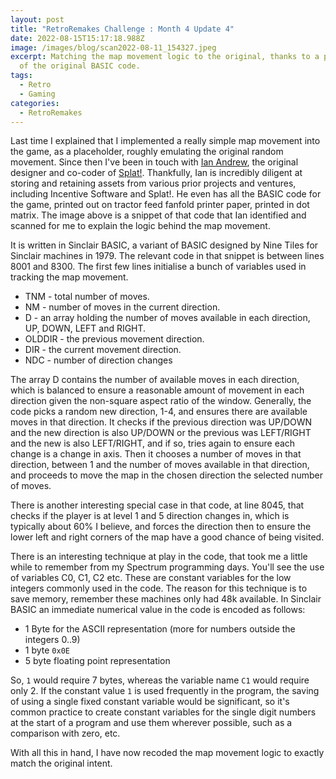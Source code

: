 ```yaml
---
layout: post
title: "RetroRemakes Challenge : Month 4 Update 4"
date: 2022-08-15T15:17:18.988Z
image: /images/blog/scan2022-08-11_154327.jpeg
excerpt: Matching the map movement logic to the original, thanks to a printout
  of the original BASIC code.
tags:
  - Retro
  - Gaming
categories:
  - RetroRemakes
---
```

Last time I explained that I implemented a really simple map movement into the game, as a placeholder, roughly emulating the original random movement. Since then I've been in touch with [Ian Andrew](https://www.ianandrew.com/), the original designer and co-coder of [Splat!](https://www.ianandrew.com/copy-of-mined-out). Thankfully, Ian is incredibly diligent at storing and retaining assets from various prior projects and ventures, including Incentive Software and Splat!. He even has all the BASIC code for the game, printed out on tractor feed fanfold printer paper, printed in dot matrix. The image above is a snippet of that code that Ian identified and scanned for me to explain the logic behind the map movement. 

It is written in Sinclair BASIC, a variant of BASIC designed by Nine Tiles for Sinclair machines in 1979. The relevant code in that snippet is between lines 8001 and 8300. The first few lines initialise a bunch of variables used in tracking the map movement.

* TNM - total number of moves.
* NM - number of moves in the current direction.
* D - an array holding the number of moves available in each direction, UP, DOWN, LEFT and RIGHT.
* OLDDIR - the previous movement direction.
* DIR - the current movement direction.
* NDC - number of direction changes

The array D contains the number of available moves in each direction, which is balanced to ensure a reasonable amount of movement in each direction given the non-square aspect ratio of the window. Generally, the code picks a random new direction, 1-4, and ensures there are available moves in that direction. It checks if the previous direction was UP/DOWN and the new direction is also UP/DOWN or the previous was LEFT/RIGHT and the new is also LEFT/RIGHT, and if so, tries again to ensure each change is a change in axis. Then it chooses a number of moves in that direction, between 1 and the number of moves available in that direction, and proceeds to move the map in the chosen direction the selected number of moves.

There is another interesting special case in that code, at line 8045, that checks if the player is at level 1 and 5 direction changes in, which is typically about 60% I believe, and forces the direction then to ensure the lower left and right corners of the map have a good chance of being visited.

There is an interesting technique at play in the code, that took me a little while to remember from my Spectrum programming days. You'll see the use of variables C0, C1, C2 etc. These are constant variables for the low integers commonly used in the code. The reason for this technique is to save memory, remember these machines only had 48k available. In Sinclair BASIC an immediate numerical value in the code is encoded as follows:

* 1 Byte for the ASCII representation (more for numbers outside the integers 0..9)
* 1 byte `0x0E`
* 5 byte floating point representation

So, `1` would require 7 bytes, whereas the variable name `C1` would require only 2. If the constant value `1` is used frequently in the program, the saving of using a single fixed constant variable would be significant, so it's common practice to create constant variables for the single digit numbers at the start of a program and use them wherever possible, such as a comparison with zero, etc. 

With all this in hand, I have now recoded the map movement logic to exactly match the original intent.